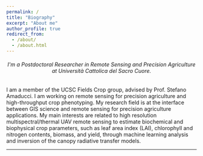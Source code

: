```yaml
---
permalink: /
title: "Biography"
excerpt: "About me"
author_profile: true
redirect_from: 
  - /about/
  - /about.html
---
```


<h6 align="center" > I'm a Postdoctoral Researcher in Remote Sensing and Precision Agriculture at Università Cattolica del Sacro Cuore.  </h6> 


I am a member of the UCSC Fields Crop group, advised by Prof. Stefano Amaducci.
I am working on remote sensing for precision agriculture and high-throughput crop phenotyping.
My research field is at the interface between GIS science and remote sensing for precision agriculture applications. My main interests are related to high resolution multispectral/thermal UAV remote sensing to estimate biochemical and biophysical crop parameters, such as leaf area index (LAI), chlorophyll and nitrogen contents, biomass, and yield, through machine learning analysis and inversion of the canopy radiative transfer models.

------

